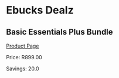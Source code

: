 
# Ebucks Dealz
## Basic Essentials Plus Bundle
[Product Page](https://www.ebucks.com/web/shop/productSelected.do?prodId=1089334686&catId=375509364)

Price: R899.00

Savings: 20.0


	